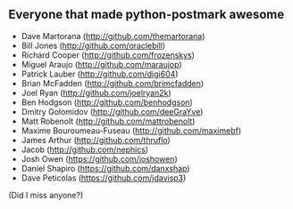 Everyone that made python-postmark awesome
----------------------------------------

- Dave Martorana (http://github.com/themartorana)
- Bill Jones (http://github.com/oraclebill)
- Richard Cooper (http://github.com/frozenskys) 
- Miguel Araujo (http://github.com/maraujop) 
- Patrick Lauber (http://github.com/digi604) 
- Brian McFadden (http://github.com/brimcfadden) 
- Joel Ryan (http://github.com/joelryan2k) 
- Ben Hodgson (http://github.com/benhodgson) 
- Dmitry Golomidov (http://github.com/deeGraYve) 
- Matt Robenolt (http://github.com/mattrobenolt) 
- Maxime Bouroumeau-Fuseau (http://github.com/maximebf) 
- James Arthur (http://github.com/thruflo) 
- Jacob (http://github.com/nephics) 
- Josh Owen (https://github.com/joshowen)
- Daniel Shapiro (https://github.com/danxshap)
- Dave Peticolas (https://github.com/jdavisp3)

(Did I miss anyone?)
